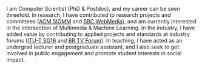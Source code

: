 I am Computer Scientist (PhD & Postdoc), and my career can be seen threefold.
In research, I have contributed to research projects and committees ([ACM SIGMM](http://sigmm.acm.org) and [SBC WebMedia](http://webmedia.org.br)), and am currently interested in the intersection of Multimedia & Machine Learning.
In the industry, I have added value by contributing to applied projects and standards at industry forums ([ITU-T SG16](http://www.itu.int/en/ITU-T/studygroups/2022-2024/16) and [BR TV Forum](http://forumsbtvd.org.br)).
In teaching, I have acted as an undergrad lecturer and postgraduate assistant, and I also seek to get involved in public engagement and promote student interests in social impact.
